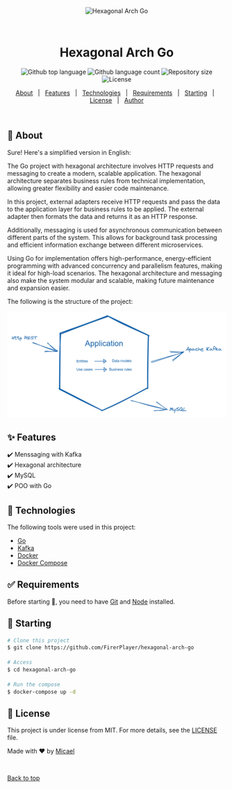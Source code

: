 <div align="center" id="top"> 
  <img src="./.github/app.gif" alt="Hexagonal Arch Go" />

&#xa0;

  <!-- <a href="https://hexagonalarchgo.netlify.app">Demo</a> -->
</div>

<h1 align="center">Hexagonal Arch Go</h1>

<p align="center">
  <img alt="Github top language" src="https://img.shields.io/github/languages/top/FirerPlayer/hexagonal-arch-go?color=56BEB8">

  <img alt="Github language count" src="https://img.shields.io/github/languages/count/FirerPlayer/hexagonal-arch-go?color=56BEB8">

  <img alt="Repository size" src="https://img.shields.io/github/repo-size/FirerPlayer/hexagonal-arch-go?color=56BEB8">

  <img alt="License" src="https://img.shields.io/github/license/FirerPlayer/hexagonal-arch-go?color=56BEB8">

  <!-- <img alt="Github issues" src="https://img.shields.io/github/issues/FirerPlayer/hexagonal-arch-go?color=56BEB8" /> -->

  <!-- <img alt="Github forks" src="https://img.shields.io/github/forks/FirerPlayer/hexagonal-arch-go?color=56BEB8" /> -->

  <!-- <img alt="Github stars" src="https://img.shields.io/github/stars/FirerPlayer/hexagonal-arch-go?color=56BEB8" /> -->
</p>

<!-- Status -->

<!-- <h4 align="center">
	🚧  Hexagonal Arch Go 🚀 Under construction...  🚧
</h4>

<hr> -->

<p align="center">
  <a href="#dart-about">About</a> &#xa0; | &#xa0; 
  <a href="#sparkles-features">Features</a> &#xa0; | &#xa0;
  <a href="#rocket-technologies">Technologies</a> &#xa0; | &#xa0;
  <a href="#white_check_mark-requirements">Requirements</a> &#xa0; | &#xa0;
  <a href="#checkered_flag-starting">Starting</a> &#xa0; | &#xa0;
  <a href="#memo-license">License</a> &#xa0; | &#xa0;
  <a href="https://github.com/FirerPlayer" target="_blank">Author</a>
</p>

<br>

## :dart: About

Sure! Here's a simplified version in English:

The Go project with hexagonal architecture involves HTTP requests and messaging to create a modern, scalable application. The hexagonal architecture separates business rules from technical implementation, allowing greater flexibility and easier code maintenance.

In this project, external adapters receive HTTP requests and pass the data to the application layer for business rules to be applied. The external adapter then formats the data and returns it as an HTTP response.

Additionally, messaging is used for asynchronous communication between different parts of the system. This allows for background task processing and efficient information exchange between different microservices.

Using Go for implementation offers high-performance, energy-efficient programming with advanced concurrency and parallelism features, making it ideal for high-load scenarios. The hexagonal architecture and messaging also make the system modular and scalable, making future maintenance and expansion easier.

The following is the structure of the project:

<div align="center">
	<img src="https://github.com/FirerPlayer/hexagonal-arch-go/blob/master/hex-arch.png" alt="Project architecture" />
	
</div>

## :sparkles: Features

:heavy_check_mark: Menssaging with Kafka\
:heavy_check_mark: Hexagonal architecture\
:heavy_check_mark: MySQL\
:heavy_check_mark: POO with Go

## :rocket: Technologies

The following tools were used in this project:

- [Go](https://golang.org)
- [Kafka](https://kafka.apache.org/)
- [Docker](https://www.docker.com/)
- [Docker Compose](https://docs.docker.com/compose/)

## :white_check_mark: Requirements

Before starting :checkered_flag:, you need to have [Git](https://git-scm.com) and [Node](https://nodejs.org/en/) installed.

## :checkered_flag: Starting

```bash
# Clone this project
$ git clone https://github.com/FirerPlayer/hexagonal-arch-go

# Access
$ cd hexagonal-arch-go

# Run the compose
$ docker-compose up -d
```

## :memo: License

This project is under license from MIT. For more details, see the [LICENSE](LICENSE.md) file.

Made with :heart: by <a href="https://github.com/FirerPlayer" target="_blank">Micael</a>

&#xa0;

<a href="#top">Back to top</a>
